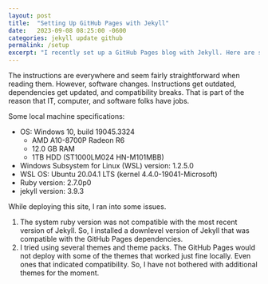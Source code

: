 ```yaml
---
layout: post
title:  "Setting Up GitHub Pages with Jekyll"
date:   2023-09-08 08:25:00 -0600
categories: jekyll update github
permalink: /setup
excerpt: "I recently set up a GitHub Pages blog with Jekyll. Here are some thoughts."
---
```

The instructions are everywhere and seem fairly straightforward when reading them. However, software changes. Instructions get outdated, dependencies get updated, and compatibility breaks. That is part of the reason that IT, computer, and software folks have jobs.

Some local machine specifications:
  * OS: Windows 10, build 19045.3324
    * AMD A10-8700P Radeon R6
    * 12.0 GB RAM
    * 1TB HDD (ST1000LM024 HN-M101MBB)
  * Windows Subsystem for Linux (WSL) version: 1.2.5.0
  * WSL OS: Ubuntu 20.04.1 LTS (kernel 4.4.0-19041-Microsoft)
  * Ruby version: 2.7.0p0
  * jekyll version: 3.9.3

While deploying this site, I ran into some issues.
  1. The system ruby version was not compatible with the most recent version of Jekyll. So, I installed a downlevel version of Jekyll that was compatible with the GitHub Pages dependencies.
  1. I tried using several themes and theme packs. The GitHub Pages would not deploy with some of the themes that worked just fine locally. Even ones that indicated compatibility. So, I have not bothered with additional themes for the moment.
